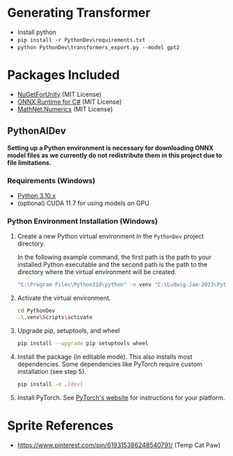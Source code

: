# Generating Transformer
* Install python
* `pip install -r PythonDev\requirements.txt`
* `python PythonDev\transformers_export.py --model gpt2`

# Packages Included
* [NuGetForUnity](https://github.com/GlitchEnzo/NuGetForUnity) (MIT License)
* [ONNX Runtime for C#](https://github.com/microsoft/onnxruntime) (MIT License)
* [MathNet.Numerics](https://www.nuget.org/packages/MathNet.Numerics) (MIT License)

## PythonAIDev
**Setting up a Python environment is necessary for downloading ONNX model files as we currently do not redistribute them in this project due to file limitations.**

### Requirements (Windows)
* [Python 3.10.x](https://www.python.org/downloads/)
* (optional) CUDA 11.7 for using models on GPU

### Python Environment Installation (Windows)
1. Create a new Python virtual environment in the `PythonDev` project directory.

    In the following example command, the first path is the path to your installed Python executable and the second path is the path to the directory where the virtual environment will be created.
    
    ```bash
    "C:\Program Files\Python310\python" -m venv "C:\Ludwig-Jam-2023\PythonDev\.venv"
    ```

2. Activate the virtual environment.
    
    ```bash
    cd PythonDev
    .\.venv\Scripts\activate
    ```

3. Upgrade pip, setuptools, and wheel
    
    ```bash
    pip install --upgrade pip setuptools wheel
    ```

4. Install the package (in editable mode). This also installs most dependencies. Some dependencies like PyTorch require custom installation (see step 5).
        
    ```bash
    pip install -e .[dev]
    ```

5. Install PyTorch. See [PyTorch's website](https://pytorch.org/get-started/locally/) for instructions for your platform.

# Sprite References

- https://www.pinterest.com/pin/619315386248540791/ (Temp Cat Paw)
